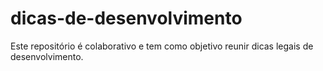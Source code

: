 # dicas-de-desenvolvimento
Este repositório é colaborativo e tem como objetivo reunir dicas legais de desenvolvimento.
